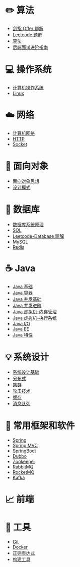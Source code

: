 

# ✏️ 算法

- [剑指 Offer 题解](notes/算法/剑指%20Offer%20题解%20-%20目录1.md) </br>
- [Leetcode 题解](notes/算法/Leetcode%20题解%20-%20目录1.md) </br>
- [算法](notes/算法/算法%20-%20目录1.md) </br>
- [后端面试进阶指南](https://xiaozhuanlan.com/CyC2018)

# 💻 操作系统

- [计算机操作系统](notes/操作系统/计算机操作系统%20-%20目录1.md) </br>
- [Linux](notes/操作系统/Linux.md)

# ☁️ 网络

- [计算机网络](notes/网络/计算机网络%20-%20目录1.md) </br>
- [HTTP](notes/网络/HTTP.md) </br>
- [Socket](notes/网络/Socket.md)

# 🎨 面向对象

- [面向对象思想](notes/OOP/面向对象思想.md)
- [设计模式](notes/OOP/设计模式%20-%20目录1.md)

# 💾 数据库

- [数据库系统原理](notes/数据库/数据库系统原理.md) </br>
- [SQL](notes/数据库/SQL.md) </br>
- [Leetcode-Database 题解](notes/数据库/Leetcode-Database%20题解.md) </br>
- [MySQL](notes/数据库/MySQL.md) </br>
- [Redis](notes/数据库/Redis.md)

# ☕️ Java 

- [Java 基础](notes/Java/Java%20基础.md) </br>
- [Java 容器](notes/Java/Java%20容器.md) </br>
- [Java 并发基础](notes/Java/Java%20并发基础.md) </br>
- [Java 并发进阶](notes/Java/Java%20并发进阶.md) </br>
- [Java 虚拟机-内存管理](notes/Java/Java%20虚拟机-内存管理.md) </br>
- [Java 虚拟机-执行系统](notes/Java/Java%20虚拟机-执行系统.md) </br>
- [Java I/O](notes/Java/Java%20IO.md)
- [Java EE](notes/Java/Java%20EE.md)
- [Java 特性](notes/Java/Java%20特性.md)

# 💡 系统设计

- [系统设计基础](notes/系统设计/系统设计基础.md) </br>
- [分布式](notes/系统设计/分布式.md) </br>
- [集群](notes/系统设计/集群.md) </br>
- [攻击技术](notes/系统设计/攻击技术.md) </br>
- [缓存](notes/系统设计/缓存.md) </br>
- [消息队列](notes/系统设计/消息队列.md)

# 🔨 常用框架和软件

- [Spring](notes/框架/Spring.md)
- [Spring MVC](notes/框架/Spring-MVC.md)
- [SpringBoot](notes/框架/SpringBoot.md)
- [Dubbo](notes/框架/Dubbo.md)
- [Zookeeper](notes/框架/Zookeeper.md)
- [RabbitMQ](notes/框架/RabbitMQ.md)
- [RocketMQ](notes/框架/RocketMQ.md)
- [Kafka](notes/框架/Kafka.md)

# 📈 前端

# 🔧 工具

- [Git](notes/工具/Git.md) </br>
- [Docker](notes/工具/Docker.md) </br>
- [正则表达式](notes/工具/正则表达式.md) </br>
- [构建工具](notes/工具/构建工具.md)


